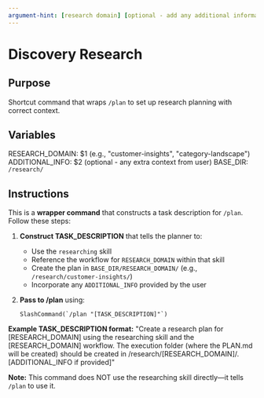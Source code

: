 ```yaml
---
argument-hint: [research domain] [optional - add any additional information here]
---
```

# Discovery Research

## Purpose

Shortcut command that wraps `/plan` to set up research planning with correct context.

## Variables
RESEARCH_DOMAIN: $1 (e.g., "customer-insights", "category-landscape")
ADDITIONAL_INFO: $2 (optional - any extra context from user)
BASE_DIR: `/research/`

## Instructions

This is a **wrapper command** that constructs a task description for `/plan`. Follow these steps:

1. **Construct TASK_DESCRIPTION** that tells the planner to:
   - Use the `researching` skill
   - Reference the workflow for `RESEARCH_DOMAIN` within that skill
   - Create the plan in `BASE_DIR/RESEARCH_DOMAIN/` (e.g., `/research/customer-insights/`)
   - Incorporate any `ADDITIONAL_INFO` provided by the user

2. **Pass to /plan** using:
   ```
   SlashCommand(`/plan "[TASK_DESCRIPTION]"`)
   ```

**Example TASK_DESCRIPTION format:**
"Create a research plan for [RESEARCH_DOMAIN] using the researching skill and the [RESEARCH_DOMAIN] workflow. The execution folder (where the PLAN.md will be created) should be created in /research/[RESEARCH_DOMAIN]/. [ADDITIONAL_INFO if provided]"

**Note:** This command does NOT use the researching skill directly—it tells `/plan` to use it.